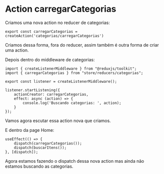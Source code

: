 # Action carregarCategorias

Criamos uma nova action no reducer de categorias:

    export const carregarCategorias = createAction('categorias/carregarCategorias')

Criamos dessa forma, fora do reducer, assim também é outra forma de criar uma action.

Depois dentro do middleware de categorias:

    import { createListenerMiddleware } from "@reduxjs/toolkit";
    import { carregarCategorias } from "store/reducers/categorias";

    export const listener = createListenerMiddleware();

    listener.startListening({
        actionCreator: carregarCategorias,
        effect: async (action) => {
            console.log('Buscando categorias: ', action);
        }
    });

Vamos agora escutar essa action nova que criamos.

E dentro da page Home:

    useEffect(() => {
        dispatch(carregarCategorias());
        dispatch(buscarItens());
    }, [dispatch]);

Agora estamos fazendo o dispatch dessa nova action mas ainda não estamos buscando as categorias.

